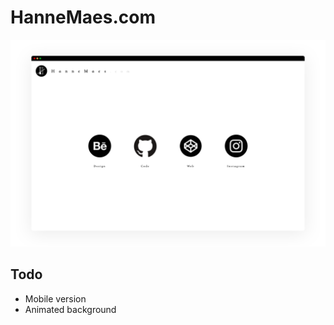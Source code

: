 # HanneMaes.com

<img src="assets/screenshots/mockup.png">

## Todo
- Mobile version
- Animated background